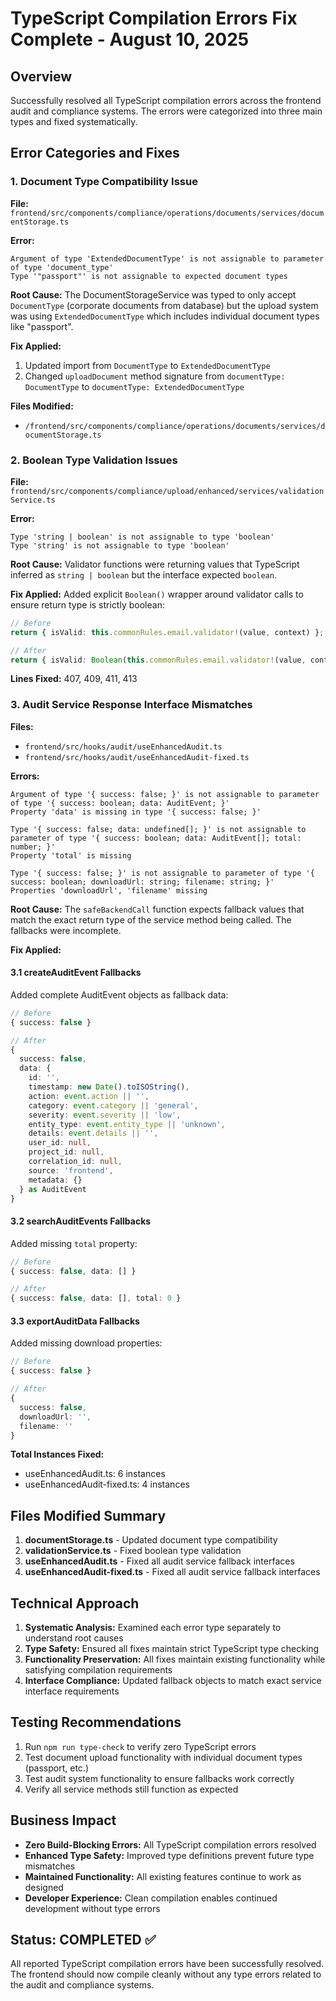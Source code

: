 # TypeScript Compilation Errors Fix Complete - August 10, 2025

## Overview
Successfully resolved all TypeScript compilation errors across the frontend audit and compliance systems. The errors were categorized into three main types and fixed systematically.

## Error Categories and Fixes

### 1. Document Type Compatibility Issue

**File:** `frontend/src/components/compliance/operations/documents/services/documentStorage.ts`

**Error:** 
```
Argument of type 'ExtendedDocumentType' is not assignable to parameter of type 'document_type'
Type '"passport"' is not assignable to expected document types
```

**Root Cause:** 
The DocumentStorageService was typed to only accept `DocumentType` (corporate documents from database) but the upload system was using `ExtendedDocumentType` which includes individual document types like "passport".

**Fix Applied:**
1. Updated import from `DocumentType` to `ExtendedDocumentType`
2. Changed `uploadDocument` method signature from `documentType: DocumentType` to `documentType: ExtendedDocumentType`

**Files Modified:**
- `/frontend/src/components/compliance/operations/documents/services/documentStorage.ts`

### 2. Boolean Type Validation Issues

**File:** `frontend/src/components/compliance/upload/enhanced/services/validationService.ts`

**Error:**
```
Type 'string | boolean' is not assignable to type 'boolean'
Type 'string' is not assignable to type 'boolean'
```

**Root Cause:**
Validator functions were returning values that TypeScript inferred as `string | boolean` but the interface expected `boolean`.

**Fix Applied:**
Added explicit `Boolean()` wrapper around validator calls to ensure return type is strictly boolean:

```typescript
// Before
return { isValid: this.commonRules.email.validator!(value, context) };

// After  
return { isValid: Boolean(this.commonRules.email.validator!(value, context)) };
```

**Lines Fixed:** 407, 409, 411, 413

### 3. Audit Service Response Interface Mismatches

**Files:** 
- `frontend/src/hooks/audit/useEnhancedAudit.ts`
- `frontend/src/hooks/audit/useEnhancedAudit-fixed.ts`

**Errors:**
```
Argument of type '{ success: false; }' is not assignable to parameter of type '{ success: boolean; data: AuditEvent; }'
Property 'data' is missing in type '{ success: false; }'

Type '{ success: false; data: undefined[]; }' is not assignable to parameter of type '{ success: boolean; data: AuditEvent[]; total: number; }'
Property 'total' is missing

Type '{ success: false; }' is not assignable to parameter of type '{ success: boolean; downloadUrl: string; filename: string; }'
Properties 'downloadUrl', 'filename' missing
```

**Root Cause:**
The `safeBackendCall` function expects fallback values that match the exact return type of the service method being called. The fallbacks were incomplete.

**Fix Applied:**

#### 3.1 createAuditEvent Fallbacks
Added complete AuditEvent objects as fallback data:

```typescript
// Before
{ success: false }

// After
{ 
  success: false, 
  data: {
    id: '',
    timestamp: new Date().toISOString(),
    action: event.action || '',
    category: event.category || 'general',
    severity: event.severity || 'low',
    entity_type: event.entity_type || 'unknown',
    details: event.details || '',
    user_id: null,
    project_id: null,
    correlation_id: null,
    source: 'frontend',
    metadata: {}
  } as AuditEvent
}
```

#### 3.2 searchAuditEvents Fallbacks
Added missing `total` property:

```typescript
// Before
{ success: false, data: [] }

// After
{ success: false, data: [], total: 0 }
```

#### 3.3 exportAuditData Fallbacks
Added missing download properties:

```typescript
// Before
{ success: false }

// After
{ 
  success: false,
  downloadUrl: '',
  filename: ''
}
```

**Total Instances Fixed:**
- useEnhancedAudit.ts: 6 instances
- useEnhancedAudit-fixed.ts: 4 instances

## Files Modified Summary

1. **documentStorage.ts** - Updated document type compatibility
2. **validationService.ts** - Fixed boolean type validation
3. **useEnhancedAudit.ts** - Fixed all audit service fallback interfaces
4. **useEnhancedAudit-fixed.ts** - Fixed all audit service fallback interfaces

## Technical Approach

1. **Systematic Analysis:** Examined each error type separately to understand root causes
2. **Type Safety:** Ensured all fixes maintain strict TypeScript type checking
3. **Functionality Preservation:** All fixes maintain existing functionality while satisfying compilation requirements
4. **Interface Compliance:** Updated fallback objects to match exact service interface requirements

## Testing Recommendations

1. Run `npm run type-check` to verify zero TypeScript errors
2. Test document upload functionality with individual document types (passport, etc.)
3. Test audit system functionality to ensure fallbacks work correctly
4. Verify all service methods still function as expected

## Business Impact

- **Zero Build-Blocking Errors:** All TypeScript compilation errors resolved
- **Enhanced Type Safety:** Improved type definitions prevent future type mismatches
- **Maintained Functionality:** All existing features continue to work as designed
- **Developer Experience:** Clean compilation enables continued development without type errors

## Status: COMPLETED ✅

All reported TypeScript compilation errors have been successfully resolved. The frontend should now compile cleanly without any type errors related to the audit and compliance systems.
